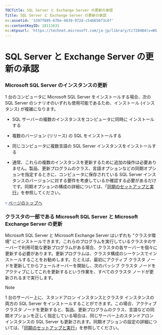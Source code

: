 ```yaml
---
TOCTitle: SQL Server と Exchange Server の更新の承認
Title: SQL Server と Exchange Server の更新の承認
ms:assetid: '3397f695-67be-4839-972d-c54665073c6f'
ms:contentKeyID: 18111631
ms:mtpsurl: 'https://technet.microsoft.com/ja-jp/library/Cc720484(v=WS.10)'
---
```


SQL Server と Exchange Server の更新の承認
==========================================

### Microsoft SQL Server のインスタンスの更新

1 台のコンピュータに Microsoft SQL Server をインストールする場合、次の SQL Server のシナリオのいずれも使用可能であるため、インストール (インスタンス) が複雑になります。

-   SQL サーバーの複数のインスタンスをコンピュータに同時に インストールする

-   複数のバージョン (リリース) の SQL をインストールする

-   同じコンピュータに複数言語の SQL Server インスタンスをインストールする

-   通常、これらの複数のインスタンスを更新するために追加の操作は必要ありません。製品、更新プログラムのクラス、言語オプションなどの同期オプションを指定するときに、コンピュータに保存されている SQL Server インスタンスのバージョンに対する要件を考慮しているか確認する必要があるだけです。同期オプションの構成の詳細については、「[同期のセットアップと実行](http://www.microsoft.com/japan/technet/prodtechnol/windowsserver2003/library/wsus/wsusoperationsguidetc/a5a006b4-24f6-49d9-bf9b-ceb05934c7ec.mspx)」を参照してください。

![](images/Cc720484.arrow_px_up(ja-jp,WS.10).gif) [ページのトップへ](#ctl00_rs1_eb1_panel1)

### クラスタの一部である Microsoft SQL Server と Microsoft Exchange Server の更新

Microsoft SQL Server と Microsoft Exchange Server はいずれも "クラスタ環境" にインストールできます。これらのプログラムを実行しているクラスタのサーバーで利用可能な更新プログラムがある場合、クラスタの各サーバーを個々に更新する必要があります。更新プログラムは、クラスタ構成のシーケンスでインストールすることをお勧めします。たとえば、最初にアクティブ クラスタ ノードを更新してからフェールオーバーを開始し、次のパッシブ クラスタ ノードをアクティブにしてこれを更新するという作業を、すべてのクラスタ ノードが更新されるまで実行します。

> [!NOTE]
> 1 台のサーバー上に、スタンドアロン インスタンスとクラスタ インスタンスの両方の SQL Server をインストールすることができます。この場合、アクティブ クラスタ ノードを更新すると、製品、更新プログラムのクラス、言語などの同期オプションを正しく指定している場合は、同じサーバー上のスタンドアロン インスタンスの SQL Server も更新されます。同期オプションの設定の詳細については、「[同期のセットアップと実行](http://www.microsoft.com/japan/technet/prodtechnol/windowsserver2003/library/wsus/wsusoperationsguidetc/a5a006b4-24f6-49d9-bf9b-ceb05934c7ec.mspx)」を参照してください。